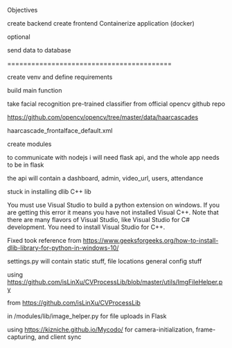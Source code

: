 Objectives

create backend 
create frontend 
Containerize application (docker)

optional 

send data to database

=========================================

create venv and define requirements

build main function 

take facial recognition pre-trained classifier from official opencv github repo

https://github.com/opencv/opencv/tree/master/data/haarcascades

haarcascade_frontalface_default.xml

create modules

to communicate with nodejs i will need flask api, and the whole app needs to be in flask 



the api will contain a dashboard, admin, video_url, users, attendance


stuck in installing dlib C++ lib

  You must use Visual Studio to build a python extension on windows.  If you
        are getting this error it means you have not installed Visual C++.  Note
        that there are many flavors of Visual Studio, like Visual Studio for C#
        development.  You need to install Visual Studio for C++.

Fixed
took reference from https://www.geeksforgeeks.org/how-to-install-dlib-library-for-python-in-windows-10/

settings.py will contain static stuff, file locations general config stuff

using https://github.com/isLinXu/CVProcessLib/blob/master/utils/ImgFileHelper.py

from https://github.com/isLinXu/CVProcessLib

in /modules/lib/image_helper.py for file uploads in Flask

using https://kizniche.github.io/Mycodo/
for camera-initialization, frame-capturing, and client sync
